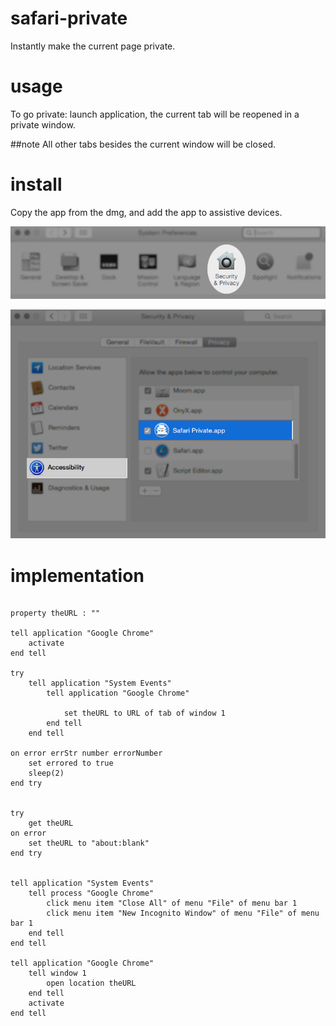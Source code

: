 # safari-private
Instantly make the current page private.

# usage
To go private: launch application, the current tab will be reopened in a private window. 

##note
All other tabs besides the current window will be closed.


# install
Copy the app from the dmg, and add the app to assistive devices.

![](./media/prefs.png)

![](./media/assist.png)

# implementation

```applescript

property theURL : ""

tell application "Google Chrome"
	activate		
end tell

try
	tell application "System Events"
		tell application "Google Chrome"
			
			set theURL to URL of tab of window 1
		end tell
	end tell
	
on error errStr number errorNumber
	set errored to true
	sleep(2)
end try


try
	get theURL
on error
	set theURL to "about:blank"
end try


tell application "System Events"
	tell process "Google Chrome"
		click menu item "Close All" of menu "File" of menu bar 1
		click menu item "New Incognito Window" of menu "File" of menu bar 1
	end tell
end tell
	
tell application "Google Chrome"
	tell window 1
		open location theURL
	end tell
	activate	
end tell


```
